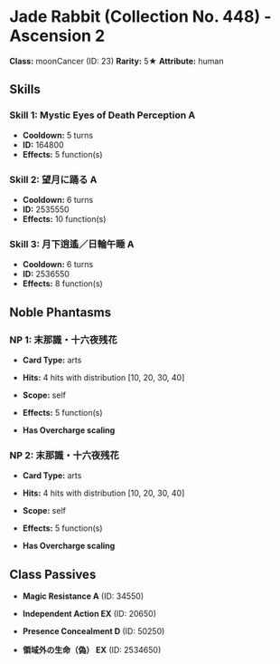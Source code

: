 # Jade Rabbit (Collection No. 448) - Ascension 2

**Class:** moonCancer (ID: 23)
**Rarity:** 5★
**Attribute:** human

## Skills

### Skill 1: Mystic Eyes of Death Perception A
- **Cooldown:** 5 turns
- **ID:** 164800
- **Effects:** 5 function(s)

### Skill 2: 望月に踊る A
- **Cooldown:** 6 turns
- **ID:** 2535550
- **Effects:** 10 function(s)

### Skill 3: 月下逍遙／日輪午睡 A
- **Cooldown:** 6 turns
- **ID:** 2536550
- **Effects:** 8 function(s)

## Noble Phantasms

### NP 1: 末那識・十六夜残花
- **Card Type:** arts
- **Hits:** 4 hits with distribution [10, 20, 30, 40]
- **Scope:** self
- **Effects:** 5 function(s)

- **Has Overcharge scaling**

### NP 2: 末那識・十六夜残花
- **Card Type:** arts
- **Hits:** 4 hits with distribution [10, 20, 30, 40]
- **Scope:** self
- **Effects:** 5 function(s)

- **Has Overcharge scaling**

## Class Passives

- **Magic Resistance A** (ID: 34550)

- **Independent Action EX** (ID: 20650)

- **Presence Concealment D** (ID: 50250)

- **領域外の生命（偽） EX** (ID: 2534650)
